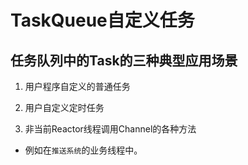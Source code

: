 TaskQueue自定义任务
===

任务队列中的Task的三种典型应用场景
---

1. 用户程序自定义的普通任务

2. 用户自定义定时任务

3. 非当前Reactor线程调用Channel的各种方法

  * 例如在`推送系统`的业务线程中。

